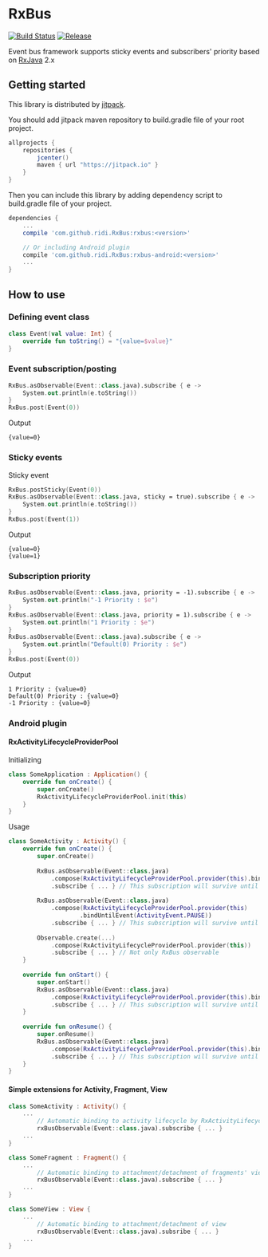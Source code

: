 # RxBus

[![Build Status](https://travis-ci.org/ridi/RxBus.svg?branch=master)](https://travis-ci.org/ridi/RxBus)
[![Release](https://jitpack.io/v/ridi/RxBus.svg)](https://jitpack.io/#ridi/RxBus)

Event bus framework supports sticky events and subscribers' priority based on [RxJava](https://github.com/ReactiveX/RxJava) 2.x

## Getting started

This library is distributed by [jitpack](https://jitpack.io).

You should add jitpack maven repository to build.gradle file of your root project.

```groovy
allprojects {
    repositories {
        jcenter()
        maven { url "https://jitpack.io" }
    }
}
```

Then you can include this library by adding dependency script to build.gradle file of your project.

```groovy
dependencies {
    ...
    compile 'com.github.ridi.RxBus:rxbus:<version>'

    // Or including Android plugin
    compile 'com.github.ridi.RxBus:rxbus-android:<version>'
    ...
}
```

## How to use

### Defining event class

```kotlin
class Event(val value: Int) {
    override fun toString() = "{value=$value}"
}
```

### Event subscription/posting

```kotlin
RxBus.asObservable(Event::class.java).subscribe { e ->
    System.out.println(e.toString())
}
RxBus.post(Event(0))
```

Output

```
{value=0}
```

### Sticky events

Sticky event 

```kotlin
RxBus.postSticky(Event(0))
RxBus.asObservable(Event::class.java, sticky = true).subscribe { e ->
    System.out.println(e.toString())
}
RxBus.post(Event(1))
```

Output

```
{value=0}
{value=1}
```

### Subscription priority

```kotlin
RxBus.asObservable(Event::class.java, priority = -1).subscribe { e ->
    System.out.println("-1 Priority : $e")
}
RxBus.asObservable(Event::class.java, priority = 1).subscribe { e ->
    System.out.println("1 Priority : $e")
}
RxBus.asObservable(Event::class.java).subscribe { e ->
    System.out.println("Default(0) Priority : $e")
}
RxBus.post(Event(0))
```

Output

```
1 Priority : {value=0}
Default(0) Priority : {value=0}
-1 Priority : {value=0}
```

### Android plugin

#### RxActivityLifecycleProviderPool

Initializing

```kotlin
class SomeApplication : Application() {
    override fun onCreate() {
        super.onCreate()
        RxActivityLifecycleProviderPool.init(this)
    }
}
```

Usage

```kotlin
class SomeActivity : Activity() {
    override fun onCreate() {
        super.onCreate()
      
        RxBus.asObservable(Event::class.java)
            .compose(RxActivityLifecycleProviderPool.provider(this).bindToLifecycle())
            .subscribe { ... } // This subscription will survive until onDestroy()
      
        RxBus.asObservable(Event::class.java)
            .compose(RxActivityLifecycleProviderPool.provider(this)
                    .bindUntilEvent(ActivityEvent.PAUSE))
            .subscribe { ... } // This subscription will survive until onPause()
      
        Observable.create(...)
      		.compose(RxActivityLifecycleProviderPool.provider(this))
            .subscribe { ... } // Not only RxBus observable
    }
  
    override fun onStart() {
        super.onStart()
        RxBus.asObservable(Event::class.java)
            .compose(RxActivityLifecycleProviderPool.provider(this).bindToLifecycle())
            .subscribe { ... } // This subscription will survive until onStop()
    }
  
    override fun onResume() {
        super.onResume()
        RxBus.asObservable(Event::class.java)
            .compose(RxActivityLifecycleProviderPool.provider(this).bindToLifecycle())
            .subscribe { ... } // This subscription will survive until onPause()
    }
}
```

#### Simple extensions for Activity, Fragment, View

```kotlin
class SomeActivity : Activity() {
    ...
        // Automatic binding to activity lifecycle by RxActivityLifecycleProviderPool
        rxBusObservable(Event::class.java).subscribe { ... }
    ...
}
```

```kotlin
class SomeFragment : Fragment() {
    ...
        // Automatic binding to attachment/detachment of fragments' view
        rxBusObservable(Event::class.java).subscribe { ... }
    ...
}
```

```kotlin
class SomeView : View {
    ...
        // Automatic binding to attachment/detachment of view
        rxBusObservable(Event::class.java).subsribe { ... }
    ...
}
```

